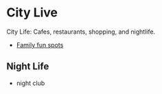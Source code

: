 # City Live

City Life: Cafes, restaurants, shopping, and nightlife.

- [Family fun spots](https://tour-hualien.hl.gov.tw/en/TourList.aspx?n=164&sms=12369)


## Night Life

- night club
